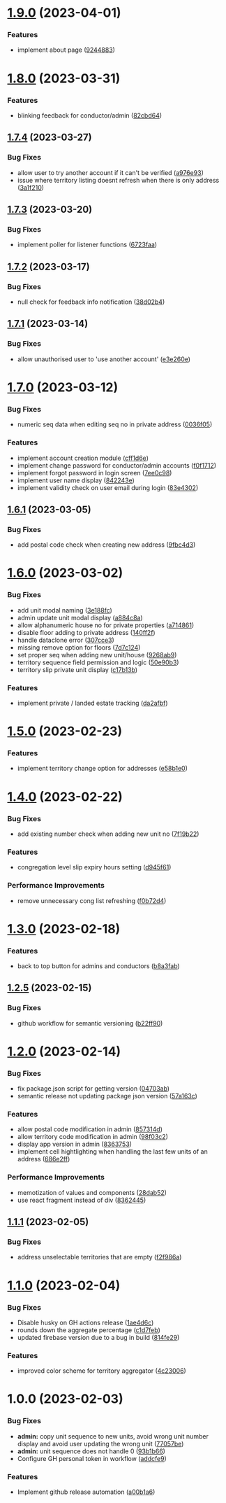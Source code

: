 # [1.9.0](https://github.com/rimorin/ministry-mapper/compare/v1.8.0...v1.9.0) (2023-04-01)


### Features

* implement about page ([9244883](https://github.com/rimorin/ministry-mapper/commit/92448836a70c685cbd6159b2b02acfd850fdf4a9))

# [1.8.0](https://github.com/rimorin/ministry-mapper/compare/v1.7.4...v1.8.0) (2023-03-31)


### Features

* blinking feedback for conductor/admin ([82cbd64](https://github.com/rimorin/ministry-mapper/commit/82cbd64e94ef9f2c5f16ea50b1a79583002f14d5))

## [1.7.4](https://github.com/rimorin/ministry-mapper/compare/v1.7.3...v1.7.4) (2023-03-27)


### Bug Fixes

* allow user to try another account if it can't be verified ([a976e93](https://github.com/rimorin/ministry-mapper/commit/a976e93b747a4e27acd6efad462ad6b0f7ec8d1d))
* issue where territory listing doesnt refresh when there is only address ([3a1f210](https://github.com/rimorin/ministry-mapper/commit/3a1f210b02e08466b5aeb1637049589b73750173))

## [1.7.3](https://github.com/rimorin/ministry-mapper/compare/v1.7.2...v1.7.3) (2023-03-20)


### Bug Fixes

* implement poller for listener functions ([6723faa](https://github.com/rimorin/ministry-mapper/commit/6723faab39504b9c664dac73d78fa58f14cefd58))

## [1.7.2](https://github.com/rimorin/ministry-mapper/compare/v1.7.1...v1.7.2) (2023-03-17)


### Bug Fixes

* null check for feedback info notification ([38d02b4](https://github.com/rimorin/ministry-mapper/commit/38d02b4a9ff025ea8e4ca77bd35af7efccf37543))

## [1.7.1](https://github.com/rimorin/ministry-mapper/compare/v1.7.0...v1.7.1) (2023-03-14)


### Bug Fixes

* allow unauthorised user to 'use another account' ([e3e260e](https://github.com/rimorin/ministry-mapper/commit/e3e260eb543a58de44d75d277352c4842548afde))

# [1.7.0](https://github.com/rimorin/ministry-mapper/compare/v1.6.1...v1.7.0) (2023-03-12)


### Bug Fixes

* numeric seq data when editing seq no in private address ([0036f05](https://github.com/rimorin/ministry-mapper/commit/0036f05b74c66f4970294d6caeef1681e984135a))


### Features

* implement account creation module ([cff1d6e](https://github.com/rimorin/ministry-mapper/commit/cff1d6e56088af9633978749e6a55cb62ca82669))
* implement change password for conductor/admin accounts ([f0f1712](https://github.com/rimorin/ministry-mapper/commit/f0f1712b1d5537318ee683d55b4dc0b210f10c6d))
* implement forgot password in login screen ([7ee0c98](https://github.com/rimorin/ministry-mapper/commit/7ee0c9825c8ec72d79cb4cea24e377883246d028))
* implement user name display ([842243e](https://github.com/rimorin/ministry-mapper/commit/842243ee2af340cf79a67b574d33d477cd04b191))
* implement validity check on user email during login ([83e4302](https://github.com/rimorin/ministry-mapper/commit/83e4302510b3004352473b67f3fcb91b6cc341ef))

## [1.6.1](https://github.com/rimorin/ministry-mapper/compare/v1.6.0...v1.6.1) (2023-03-05)


### Bug Fixes

* add postal code check when creating new address ([9fbc4d3](https://github.com/rimorin/ministry-mapper/commit/9fbc4d3b14aadb7265ea3af6c6e285e4266c2a4f))

# [1.6.0](https://github.com/rimorin/ministry-mapper/compare/v1.5.0...v1.6.0) (2023-03-02)


### Bug Fixes

* add unit modal naming ([3e188fc](https://github.com/rimorin/ministry-mapper/commit/3e188fcfe5e155b316aaa633bac4c1c6cfbc0dfb))
* admin update unit modal display ([a884c8a](https://github.com/rimorin/ministry-mapper/commit/a884c8a87eded1163329792e4f3d254cd61de040))
* allow alphanumeric house no for private properties ([a714861](https://github.com/rimorin/ministry-mapper/commit/a714861733f4f9a925f9de17cdd0bc616a824e71))
* disable floor adding to private address ([140ff2f](https://github.com/rimorin/ministry-mapper/commit/140ff2f76882bd5c2bca793ec31e4cc0c8099875))
* handle dataclone error ([307cce3](https://github.com/rimorin/ministry-mapper/commit/307cce3d4936f6e163a8ef8b421b529d2baa8fb9))
* missing remove option for floors ([7d7c124](https://github.com/rimorin/ministry-mapper/commit/7d7c1241fa0de52efefde7418e87fd9aa3c07a58))
* set proper seq when adding new unit/house ([9268ab9](https://github.com/rimorin/ministry-mapper/commit/9268ab9fdb7ea8518925c48c669929f62f8d0a1f))
* territory sequence field permission and logic ([50e90b3](https://github.com/rimorin/ministry-mapper/commit/50e90b329a2964e6dedeb072794a650c91ec1c48))
* territory slip private unit display ([c17b13b](https://github.com/rimorin/ministry-mapper/commit/c17b13b6212027b0685a856e0fc2a99464fe6ba0))


### Features

* implement private / landed estate tracking ([da2afbf](https://github.com/rimorin/ministry-mapper/commit/da2afbf06b29ccf7664e3ec1227f461a3b404e41))

# [1.5.0](https://github.com/rimorin/ministry-mapper/compare/v1.4.0...v1.5.0) (2023-02-23)


### Features

* implement territory change option for addresses ([e58b1e0](https://github.com/rimorin/ministry-mapper/commit/e58b1e02856f5efff9df47f165812528f73d1ce2))

# [1.4.0](https://github.com/rimorin/ministry-mapper/compare/v1.3.0...v1.4.0) (2023-02-22)


### Bug Fixes

* add existing number check when adding new unit no ([7f19b22](https://github.com/rimorin/ministry-mapper/commit/7f19b22f1574ef4768c4774c26c21a65c4147c9a))


### Features

* congregation level slip expiry hours setting ([d945f61](https://github.com/rimorin/ministry-mapper/commit/d945f618ddc9306235ac979dee628175cbf0b997))


### Performance Improvements

* remove unnecessary cong list refreshing ([f0b72d4](https://github.com/rimorin/ministry-mapper/commit/f0b72d4ffab5ae0381fbf96e2c4074b81aeb98d9))

# [1.3.0](https://github.com/rimorin/ministry-mapper/compare/v1.2.5...v1.3.0) (2023-02-18)


### Features

* back to top button for admins and conductors ([b8a3fab](https://github.com/rimorin/ministry-mapper/commit/b8a3fababa409fe18f44deb7e4451b340a8e1a2b))

## [1.2.5](https://github.com/rimorin/ministry-mapper/compare/v1.2.4...v1.2.5) (2023-02-15)


### Bug Fixes

* github workflow for semantic versioning ([b22ff90](https://github.com/rimorin/ministry-mapper/commit/b22ff909d1b5ca01f977fc2c22484559ab8b8c05))

# [1.2.0](https://github.com/rimorin/ministry-mapper/compare/v1.1.1...v1.2.0) (2023-02-14)


### Bug Fixes

* fix package.json script for getting version ([04703ab](https://github.com/rimorin/ministry-mapper/commit/04703abb1954a19958e3ba1ec44826389d4ae252))
* semantic release not updating package json version ([57a163c](https://github.com/rimorin/ministry-mapper/commit/57a163c5740eca26b8198cd41970e3ec12d21253))


### Features

* allow postal code modification in admin ([857314d](https://github.com/rimorin/ministry-mapper/commit/857314dc51df58e89b6b2f5f5ddde0f22731b3a7))
* allow territory code modification in admin ([98f03c2](https://github.com/rimorin/ministry-mapper/commit/98f03c214974480ed27686bca927733a82b82707))
* display app version in admin ([8363753](https://github.com/rimorin/ministry-mapper/commit/83637530cbece8b691621dca8f8b4862410759d8))
* implement cell hightlighting when handling the last few units of an address ([686e2ff](https://github.com/rimorin/ministry-mapper/commit/686e2ffeffd2c364e8ca19ddc633a47eec90ec51))


### Performance Improvements

* memotization of values and components ([28dab52](https://github.com/rimorin/ministry-mapper/commit/28dab52342e27cafceead80cf9cdb28a38f5bb70))
* use react fragment instead of div ([8362445](https://github.com/rimorin/ministry-mapper/commit/8362445651d82fd9bd401b7aab3be188cd1e1f5d))

## [1.1.1](https://github.com/rimorin/ministry-mapper/compare/v1.1.0...v1.1.1) (2023-02-05)


### Bug Fixes

* address unselectable territories that are empty ([f2f986a](https://github.com/rimorin/ministry-mapper/commit/f2f986a099ed373591f3eab0b04bf612a81f890f))

# [1.1.0](https://github.com/rimorin/ministry-mapper/compare/v1.0.0...v1.1.0) (2023-02-04)


### Bug Fixes

* Disable husky on GH actions release ([1ae4d6c](https://github.com/rimorin/ministry-mapper/commit/1ae4d6cc435728953dbbb4d9f2fddd63bd4e039e))
* rounds down the aggregate percentage ([c1d7feb](https://github.com/rimorin/ministry-mapper/commit/c1d7feb918fdbe40a5feac16264f229723893584))
* updated firebase version due to a bug in build ([814fe29](https://github.com/rimorin/ministry-mapper/commit/814fe2901390631d25c8ae96a45d9d82abc93269))


### Features

* improved color scheme for territory aggregator ([4c23006](https://github.com/rimorin/ministry-mapper/commit/4c230065b8ab9259563c48b0ea7a3c7f7c03cc1c))

# 1.0.0 (2023-02-03)


### Bug Fixes

* **admin:** copy unit sequence to new units, avoid wrong unit number display and avoid user updating the wrong unit ([77057be](https://github.com/rimorin/ministry-mapper/commit/77057bec5aeab9ae1475c8040a506cedb5f4ccad))
* **admin:** unit sequence does not handle 0 ([93b1b66](https://github.com/rimorin/ministry-mapper/commit/93b1b66e17e160ca3f9873bdbd1d4e3d908d6f12))
* Configure GH personal token in workflow ([addcfe9](https://github.com/rimorin/ministry-mapper/commit/addcfe98888ba8a7c79bdea535c1c5e8b28ca197))


### Features

* Implement github release automation ([a00b1a6](https://github.com/rimorin/ministry-mapper/commit/a00b1a6b23735d4e3ae3efeeb566def454a33781))
